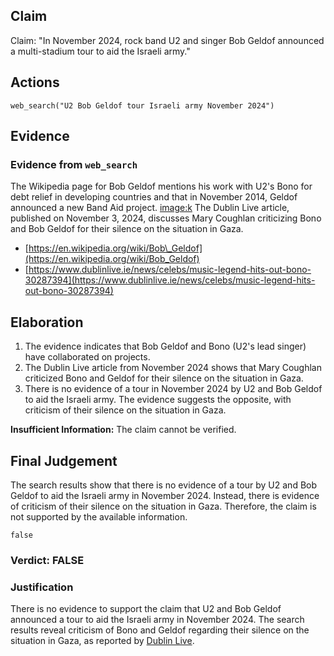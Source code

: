 ## Claim
Claim: "In November 2024, rock band U2 and singer Bob Geldof announced a multi-stadium tour to aid the Israeli army."

## Actions
```
web_search("U2 Bob Geldof tour Israeli army November 2024")
```

## Evidence
### Evidence from `web_search`
The Wikipedia page for Bob Geldof mentions his work with U2's Bono for debt relief in developing countries and that in November 2014, Geldof announced a new Band Aid project. <image:k> The Dublin Live article, published on November 3, 2024, discusses Mary Coughlan criticizing Bono and Bob Geldof for their silence on the situation in Gaza.

*   [https://en.wikipedia.org/wiki/Bob\_Geldof](https://en.wikipedia.org/wiki/Bob_Geldof)
*   [https://www.dublinlive.ie/news/celebs/music-legend-hits-out-bono-30287394](https://www.dublinlive.ie/news/celebs/music-legend-hits-out-bono-30287394)


## Elaboration
1.  The evidence indicates that Bob Geldof and Bono (U2's lead singer) have collaborated on projects.
2.  The Dublin Live article from November 2024 shows that Mary Coughlan criticized Bono and Geldof for their silence on the situation in Gaza.
3.  There is no evidence of a tour in November 2024 by U2 and Bob Geldof to aid the Israeli army. The evidence suggests the opposite, with criticism of their silence on the situation in Gaza.

**Insufficient Information:** The claim cannot be verified.


## Final Judgement
The search results show that there is no evidence of a tour by U2 and Bob Geldof to aid the Israeli army in November 2024. Instead, there is evidence of criticism of their silence on the situation in Gaza. Therefore, the claim is not supported by the available information.

`false`

### Verdict: FALSE

### Justification
There is no evidence to support the claim that U2 and Bob Geldof announced a tour to aid the Israeli army in November 2024. The search results reveal criticism of Bono and Geldof regarding their silence on the situation in Gaza, as reported by [Dublin Live](https://www.dublinlive.ie/news/celebs/music-legend-hits-out-bono-30287394).
